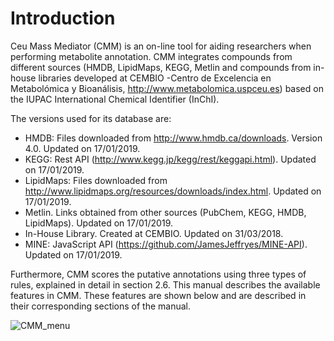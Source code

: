 # Introduction

Ceu Mass Mediator (CMM) is an on-line tool for aiding researchers when performing metabolite annotation. CMM integrates compounds from different sources (HMDB, LipidMaps, KEGG, Metlin and compounds from in-house libraries developed at CEMBIO -Centro de Excelencia en Metabolómica y Bioanálisis, http://www.metabolomica.uspceu.es) based on the IUPAC International Chemical Identifier (InChI).

The versions used for its database are:

- HMDB: Files downloaded from http://www.hmdb.ca/downloads. 
Version 4.0. Updated on 17/01/2019.
- KEGG: Rest API (http://www.kegg.jp/kegg/rest/keggapi.html). Updated on 17/01/2019.
- LipidMaps: Files downloaded from http://www.lipidmaps.org/resources/downloads/index.html. Updated on 17/01/2019. 
- Metlin. Links obtained from other sources (PubChem, KEGG, HMDB, LipidMaps). Updated on 17/01/2019.
- In-House Library. Created at CEMBIO. Updated on 31/03/2018.
- MINE: JavaScript API (https://github.com/JamesJeffryes/MINE-API). Updated on 17/01/2019.

Furthermore, CMM scores the putative annotations using three types of rules, explained in detail in section 2.6. 
This manual describes the available features in CMM. These features are shown below and are described in their corresponding sections of the manual.

![CMM_menu](/images/main_menu.jpg)
